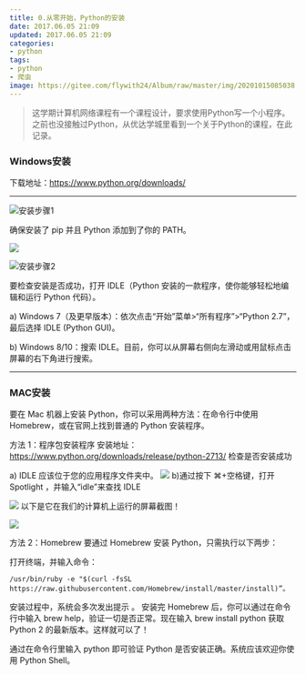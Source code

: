 ```yaml
---
title: 0.从零开始，Python的安装
date: 2017.06.05 21:09
updated: 2017.06.05 21:09
categories: 
- python
tags: 
- python
- 爬虫
image: https://gitee.com/flywith24/Album/raw/master/img/20201015085038.png
---
```


> 这学期计算机网络课程有一个课程设计，要求使用Python写一个小程序。之前也没接触过Python，从优达学城里看到一个关于Python的课程，在此记录。

<!-- more -->

### Windows安装
下载地址：https://www.python.org/downloads/

---

![安装步骤1](http://upload-images.jianshu.io/upload_images/3155702-837d626cf0404cc4.png?imageMogr2/auto-orient/strip%7CimageView2/2/w/1240)

确保安装了 pip 并且 Python 添加到了你的 PATH。

![](http://upload-images.jianshu.io/upload_images/3155702-1ce43800911a180c.png?imageMogr2/auto-orient/strip%7CimageView2/2/w/1240)

![安装步骤2](http://upload-images.jianshu.io/upload_images/3155702-9bccbfe4b2d0e766.png?imageMogr2/auto-orient/strip%7CimageView2/2/w/1240)

要检查安装是否成功，打开 IDLE（Python 安装的一款程序，使你能够轻松地编辑和运行 Python 代码）。

a) Windows 7（及更早版本）：依次点击“开始”菜单>“所有程序”>“Python 2.7”，最后选择 IDLE (Python GUI)。

b) Windows 8/10：搜索 IDLE。目前，你可以从屏幕右侧向左滑动或用鼠标点击屏幕的右下角进行搜索。

---
### MAC安装
要在 Mac 机器上安装 Python，你可以采用两种方法：在命令行中使用 Homebrew，或在官网上找到普通的 Python 安装程序。

方法 1：程序包安装程序
安装地址：https://www.python.org/downloads/release/python-2713/
检查是否安装成功

a) IDLE 应该位于您的应用程序文件夹中。
![](http://upload-images.jianshu.io/upload_images/3155702-746f86c26858feec.png?imageMogr2/auto-orient/strip%7CimageView2/2/w/1240)
b)通过按下 ⌘+空格键，打开 Spotlight ，并输入“idle”来查找 IDLE

![](http://upload-images.jianshu.io/upload_images/3155702-327506f6845e4d77.png?imageMogr2/auto-orient/strip%7CimageView2/2/w/1240)
以下是它在我们的计算机上运行的屏幕截图！


![](http://upload-images.jianshu.io/upload_images/3155702-f5b789535b05b7ef.png?imageMogr2/auto-orient/strip%7CimageView2/2/w/1240)

方法 2：Homebrew
要通过 Homebrew 安装 Python，只需执行以下两步：

打开终端，并输入命令：
```
/usr/bin/ruby -e "$(curl -fsSL https://raw.githubusercontent.com/Homebrew/install/master/install)”。
```
安装过程中，系统会多次发出提示 。
安装完 Homebrew 后，你可以通过在命令行中输入 brew help，验证一切是否正常。现在输入 brew install python 获取 Python 2 的最新版本。这样就可以了！

通过在命令行里输入 python 即可验证 Python 是否安装正确。系统应该欢迎你使用 Python Shell。